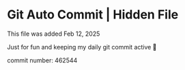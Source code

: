 # Git Auto Commit | Hidden File

This file was added Feb 12, 2025

Just for fun and keeping my daily git commit active 🤪

commit number: 462544
